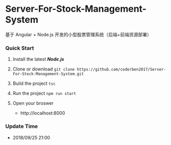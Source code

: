 # Server-For-Stock-Management-System
基于 Angular + Node.js 开发的小型股票管理系统（后端+前端资源部署）


### Quick Start
1. Install the latest ***Node.js***

2. Clone or download
   `git clone https://github.com/coderben2017/Server-For-Stock-Management-System.git`

3. Build the project
   `tsc`

4. Run the project
    `npm run start`

5. Open your broswer
   - http://localhost:8000

### Update Time
- 2018/09/25 21:00